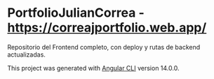 # PortfolioJulianCorrea - https://correajportfolio.web.app/
Repositorio del Frontend completo, con deploy y rutas de backend actualizadas.

This project was generated with [Angular CLI](https://github.com/angular/angular-cli) version 14.0.0.


